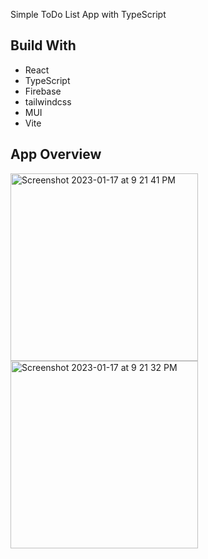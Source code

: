 Simple ToDo List App with TypeScript

## Build With

- React
- TypeScript
- Firebase
- tailwindcss
- MUI
- Vite

## App Overview

<img align="center" width="300" alt="Screenshot 2023-01-17 at 9 21 41 PM" src="https://user-images.githubusercontent.com/110567844/213091219-c7b75c58-3f06-4a9d-b5e4-be24a7dc5c86.png">
<img align="center" width="300" alt="Screenshot 2023-01-17 at 9 21 32 PM" src="https://user-images.githubusercontent.com/110567844/213091234-a224d106-7b93-4e6b-a7d3-e3e00b1369c0.png">
